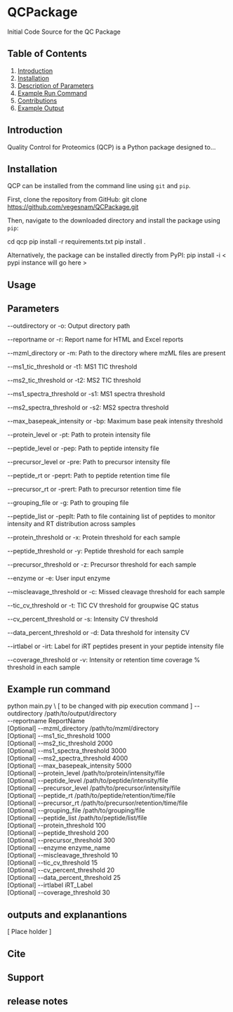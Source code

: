 # QCPackage
Initial Code Source for the QC Package

## Table of Contents
1. [Introduction](#introduction)
2. [Installation](#installation)
3. [Description of Parameters](#description-of-parameters)
4. [Example Run Command](#example-run-command)
5. [Contributions](#contributions)
6. [Example Output](#example-output)

## Introduction
Quality Control for Proteomics (QCP) is a Python package designed to...

## Installation
QCP can be installed from the command line using `git` and `pip`. 

First, clone the repository from GitHub: git clone https://github.com/vegesnam/QCPackage.git

Then, navigate to the downloaded directory and install the package using `pip`:

cd qcp
pip install -r requirements.txt
pip install .

Alternatively, the package can be installed directly from PyPI:
pip install -i < pypi instance will go here > 

## Usage 

## Parameters 

--outdirectory or -o: Output directory path

--reportname or -r: Report name for HTML and Excel reports

--mzml_directory or -m: Path to the directory where mzML files are present

--ms1_tic_threshold or -t1: MS1 TIC threshold

--ms2_tic_threshold or -t2: MS2 TIC threshold

--ms1_spectra_threshold or -s1: MS1 spectra threshold

--ms2_spectra_threshold or -s2: MS2 spectra threshold

--max_basepeak_intensity or -bp: Maximum base peak intensity threshold

--protein_level or -pt: Path to protein intensity file

--peptide_level or -pep: Path to peptide intensity file

--precursor_level or -pre: Path to precursor intensity file

--peptide_rt or -peprt: Path to peptide retention time file

--precursor_rt or -prert: Path to precursor retention time file

--grouping_file or -g: Path to grouping file

--peptide_list or -peplt: Path to file containing list of peptides to monitor intensity and RT distribution across samples

--protein_threshold or -x: Protein threshold for each sample

--peptide_threshold or -y: Peptide threshold for each sample

--precursor_threshold or -z: Precursor threshold for each sample

--enzyme or -e: User input enzyme

--miscleavage_threshold or -c: Missed cleavage threshold for each sample

--tic_cv_threshold or -t: TIC CV threshold for groupwise QC status

--cv_percent_threshold or -s: Intensity CV threshold

--data_percent_threshold or -d: Data threshold for intensity CV

--irtlabel or -irt: Label for iRT peptides present in your peptide intensity file

--coverage_threshold or -v: Intensity or retention time coverage % threshold in each sample

## Example run command

python main.py \ [ to be changed with pip execution command ]
--outdirectory /path/to/output/directory \
--reportname ReportName \
[Optional] --mzml_directory /path/to/mzml/directory \
[Optional] --ms1_tic_threshold 1000 \
[Optional] --ms2_tic_threshold 2000 \
[Optional] --ms1_spectra_threshold 3000 \
[Optional] --ms2_spectra_threshold 4000 \
[Optional] --max_basepeak_intensity 5000 \
[Optional] --protein_level /path/to/protein/intensity/file \
[Optional] --peptide_level /path/to/peptide/intensity/file \
[Optional] --precursor_level /path/to/precursor/intensity/file \
[Optional] --peptide_rt /path/to/peptide/retention/time/file \
[Optional] --precursor_rt /path/to/precursor/retention/time/file \
[Optional] --grouping_file /path/to/grouping/file \
[Optional] --peptide_list /path/to/peptide/list/file \
[Optional] --protein_threshold 100 \
[Optional] --peptide_threshold 200 \
[Optional] --precursor_threshold 300 \
[Optional] --enzyme enzyme_name \
[Optional] --miscleavage_threshold 10 \
[Optional] --tic_cv_threshold 15 \
[Optional] --cv_percent_threshold 20 \
[Optional] --data_percent_threshold 25 \
[Optional] --irtlabel iRT_Label \
[Optional] --coverage_threshold 30

## outputs and explanantions

[ Place holder ]

## Cite 

## Support

## release notes 



